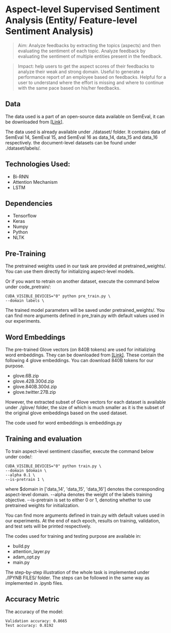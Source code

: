 # Aspect-level Supervised Sentiment Analysis (Entity/ Feature-level Sentiment Analysis)

> Aim: Analyze feedbacks by extracting the topics (aspects) and then evaluating the sentiment of each topic. Analyze feedback by evaluating the sentiment of multiple entities present in the feedback. 

> Impact: help users to get the aspect scores of their feedbacks to analyze their weak and strong domain. Useful to generate a performance report of an employee based on feedbacks. Helpful for a user to understand where the effort is missing and where to continue with the same pace based on his/her feedbacks.


## Data

The data used is a part of an open-source data available on SemEval, it can be downloaded from [[Link]](http://alt.qcri.org/semeval2016/task5/index.php?id=data-and-tools). 

The data used is already available under ./dataset/ folder. It contains data of SemEval 14, SemEval 15, and SemEval 16 as data_14, data_15 and data_16 respectively. the document-level datasets can be found under ./dataset/labels/.


## Technologies Used:

* Bi-RNN
* Attention Mechanism
* LSTM


## Dependencies

* Tensorflow
* Keras
* Numpy
* Python
* NLTK



## Pre-Training

The pretrained weights used in our task are provided at pretrained_weights/. You can use them directly for initializing aspect-level models.

Or if you want to retrain on another dataset, execute the command below under code_pretrain/:

```
CUDA_VISIBLE_DEVICES="0" python pre_train.py \
--domain labels \
```

The trained model parameters will be saved under pretrained_weights/. You can find more arguments defined in pre_train.py with default values used in our experiments.




## Word Embeddings

The pre-trained Glove vectors (on 840B tokens) are used for initializing word embeddings. They can be downloaded from [[Link]](https://nlp.stanford.edu/projects/glove/). These contain the following 4 glove embeddings. You can download 840B tokens for our purpose.

- glove.6B.zip
- glove.42B.300d.zip
- glove.840B.300d.zip
- glove.twitter.27B.zip


However, the extracted subset of Glove vectors for each dataset is available under ./glove/ folder, the size of which is much smaller as it is the subset of the original glove embeddings based on the used dataset. 

The code used for word embeddings is embeddings.py



## Training and evaluation

To train aspect-level sentiment classifier, execute the command below under code/:

```
CUDA_VISIBLE_DEVICES="0" python train.py \
--domain $domain \
--alpha 0.1 \
--is-pretrain 1 \
```

where 
$domain in ['data_14', 'data_15', 'data_16'] denotes the corresponding aspect-level domain. 
--alpha denotes the weight of the labels training objective. 
--is-pretrain is set to either 0 or 1, denoting whether to use pretrained weights for initialization. 

You can find more arguments defined in train.py with default values used in our experiments. At the end of each epoch, results on training, validation, and test sets will be printed respectively.

The codes used for training and testing purpose are available in:

- build.py
- attention_layer.py
- adam_opt.py
- main.py


The step-by-step illustration of the whole task is implemented under ./IPYNB FILES/ folder. The steps can be followed in the same way as implemented in .ipynb files. 




## Accuracy Metric

The accuracy of the model: 

```
Validation accuracy: 0.8665
Test accuracy: 0.8192
```
